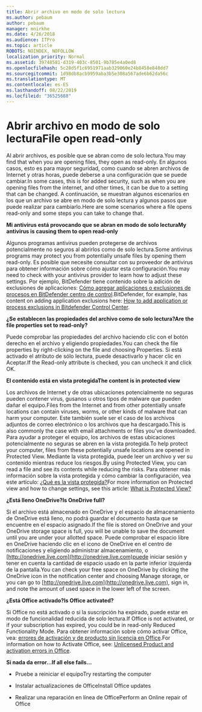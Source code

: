 ```yaml
---
title: Abrir archivo en modo de solo lectura
ms.author: pebaum
author: pebaum
manager: mnirkhe
ms.date: 4/26/2018
ms.audience: ITPro
ms.topic: article
ROBOTS: NOINDEX, NOFOLLOW
localization_priority: Normal
ms.assetid: 39748581-d319-403c-8501-9b785e4a0ed8
ms.openlocfilehash: 5c28d5f1c6951971aab329060e24b8458e848dd7
ms.sourcegitcommit: 1d98db8acb9959aba3b5e308a567ade6b62da56c
ms.translationtype: MT
ms.contentlocale: es-ES
ms.lasthandoff: 08/22/2019
ms.locfileid: "36525688"
---
```

# <a name="file-open-read-only"></a><span data-ttu-id="ff584-102">Abrir archivo en modo de solo lectura</span><span class="sxs-lookup"><span data-stu-id="ff584-102">File open read-only</span></span>

<span data-ttu-id="ff584-103">Al abrir archivos, es posible que se abran como de solo lectura.</span><span class="sxs-lookup"><span data-stu-id="ff584-103">You may find that when you are opening files, they open as read-only.</span></span> <span data-ttu-id="ff584-104">En algunos casos, esto es para mayor seguridad, como cuando se abren archivos de Internet y otras horas, puede deberse a una configuración que se puede cambiar.</span><span class="sxs-lookup"><span data-stu-id="ff584-104">In some cases, this is for added security, such as when you are opening files from the internet, and other times, it can be due to a setting that can be changed.</span></span> <span data-ttu-id="ff584-105">A continuación, se muestran algunos escenarios en los que un archivo se abre en modo de solo lectura y algunos pasos que puede realizar para cambiarlo.</span><span class="sxs-lookup"><span data-stu-id="ff584-105">Here are some scenarios where a file opens read-only and some steps you can take to change that.</span></span>
  
 <span data-ttu-id="ff584-106">**Mi antivirus está provocando que se abran en modo de solo lectura**</span><span class="sxs-lookup"><span data-stu-id="ff584-106">**My antivirus is causing them to open read-only**</span></span>
  
<span data-ttu-id="ff584-107">Algunos programas antivirus pueden protegerse de archivos potencialmente no seguros al abrirlos como de solo lectura.</span><span class="sxs-lookup"><span data-stu-id="ff584-107">Some antivirus programs may protect you from potentially unsafe files by opening them read-only.</span></span> <span data-ttu-id="ff584-108">Es posible que necesite consultar con su proveedor de antivirus para obtener información sobre cómo ajustar esta configuración.</span><span class="sxs-lookup"><span data-stu-id="ff584-108">You may need to check with your antivirus provider to learn how to adjust these settings.</span></span> <span data-ttu-id="ff584-109">Por ejemplo, BitDefender tiene contenido sobre la adición de exclusiones de aplicaciones: [Cómo agregar aplicaciones o exclusiones de procesos en BitDefender centro de control](https://www.bitdefender.com/support/how-to-add-application-or-process-exclusions-in-bitdefender-control-center-1119.mdl).</span><span class="sxs-lookup"><span data-stu-id="ff584-109">BitDefender, for example, has content on adding application exclusions here: [How to add application or process exclusions in Bitdefender Control Center](https://www.bitdefender.com/support/how-to-add-application-or-process-exclusions-in-bitdefender-control-center-1119.mdl).</span></span>
  
 <span data-ttu-id="ff584-110">**¿Se establecen las propiedades del archivo como de solo lectura?**</span><span class="sxs-lookup"><span data-stu-id="ff584-110">**Are the file properties set to read-only?**</span></span>
  
<span data-ttu-id="ff584-111">Puede comprobar las propiedades del archivo haciendo clic con el botón derecho en el archivo y eligiendo propiedades.</span><span class="sxs-lookup"><span data-stu-id="ff584-111">You can check the file properties by right-clicking on the file and choosing Properties.</span></span> <span data-ttu-id="ff584-112">Si está activado el atributo de sólo lectura, puede desactivarlo y hacer clic en Aceptar.</span><span class="sxs-lookup"><span data-stu-id="ff584-112">If the Read-only attribute is checked, you can uncheck it and click OK.</span></span>
  
 <span data-ttu-id="ff584-113">**El contenido está en vista protegida**</span><span class="sxs-lookup"><span data-stu-id="ff584-113">**The content is in protected view**</span></span>
  
<span data-ttu-id="ff584-114">Los archivos de Internet y de otras ubicaciones potencialmente no seguras pueden contener virus, gusanos u otros tipos de malware que pueden dañar el equipo.</span><span class="sxs-lookup"><span data-stu-id="ff584-114">Files from the Internet and from other potentially unsafe locations can contain viruses, worms, or other kinds of malware that can harm your computer.</span></span> <span data-ttu-id="ff584-115">Este también suele ser el caso de los archivos adjuntos de correo electrónico o los archivos que ha descargado.</span><span class="sxs-lookup"><span data-stu-id="ff584-115">This is also commonly the case with email attachments or files you've downloaded.</span></span> <span data-ttu-id="ff584-116">Para ayudar a proteger el equipo, los archivos de estas ubicaciones potencialmente no seguras se abren en la vista protegida.</span><span class="sxs-lookup"><span data-stu-id="ff584-116">To help protect your computer, files from these potentially unsafe locations are opened in Protected View.</span></span> <span data-ttu-id="ff584-117">Mediante la vista protegida, puede leer un archivo y ver su contenido mientras reduce los riesgos.</span><span class="sxs-lookup"><span data-stu-id="ff584-117">By using Protected View, you can read a file and see its contents while reducing the risks.</span></span> <span data-ttu-id="ff584-118">Para obtener más información sobre la vista protegida y cómo cambiar la configuración, vea este artículo: [¿Qué es la vista protegida?](https://support.office.com/article/d6f09ac7-e6b9-4495-8e43-2bbcdbcb6653)</span><span class="sxs-lookup"><span data-stu-id="ff584-118">For more information on Protected view and how to change settings, see this article: [What is Protected View?](https://support.office.com/article/d6f09ac7-e6b9-4495-8e43-2bbcdbcb6653)</span></span>
  
 <span data-ttu-id="ff584-119">**¿Está lleno OneDrive?**</span><span class="sxs-lookup"><span data-stu-id="ff584-119">**Is OneDrive full?**</span></span>
  
<span data-ttu-id="ff584-120">Si el archivo está almacenado en OneDrive y el espacio de almacenamiento de OneDrive está lleno, no podrá guardar el documento hasta que se encuentre en el espacio asignado.</span><span class="sxs-lookup"><span data-stu-id="ff584-120">If the file is stored on OneDrive and your OneDrive storage space is full, you will be unable to save the document until you are under your allotted space.</span></span> <span data-ttu-id="ff584-121">Puede comprobar el espacio libre en OneDrive haciendo clic en el icono de OneDrive en el centro de notificaciones y eligiendo administrar almacenamiento, o [http://onedrive.live.com](http://onedrive.live.com)puede iniciar sesión y tener en cuenta la cantidad de espacio usado en la parte inferior izquierda de la pantalla.</span><span class="sxs-lookup"><span data-stu-id="ff584-121">You can check your free space on OneDrive by clicking the OneDrive icon in the notification center and choosing Manage storage, or you can go to [http://onedrive.live.com](http://onedrive.live.com), sign in, and note the amount of used space in the lower left of the screen.</span></span>
  
 <span data-ttu-id="ff584-122">**¿Está Office activado?**</span><span class="sxs-lookup"><span data-stu-id="ff584-122">**Is Office activated?**</span></span>
  
<span data-ttu-id="ff584-123">Si Office no está activado o si la suscripción ha expirado, puede estar en modo de funcionalidad reducida de solo lectura.</span><span class="sxs-lookup"><span data-stu-id="ff584-123">If Office is not activated, or if your subscription has expired, you could be in read-only Reduced Functionality Mode.</span></span> <span data-ttu-id="ff584-124">Para obtener información sobre cómo activar Office, vea: [errores de activación y de producto sin licencia en Office](https://support.office.com/article/0d23d3c0-c19c-4b2f-9845-5344fedc4380).</span><span class="sxs-lookup"><span data-stu-id="ff584-124">For information on how to Activate Office, see: [Unlicensed Product and activation errors in Office](https://support.office.com/article/0d23d3c0-c19c-4b2f-9845-5344fedc4380).</span></span>
  
 <span data-ttu-id="ff584-125">**Si nada da error...**</span><span class="sxs-lookup"><span data-stu-id="ff584-125">**If all else fails...**</span></span>
  
- <span data-ttu-id="ff584-126">Pruebe a reiniciar el equipo</span><span class="sxs-lookup"><span data-stu-id="ff584-126">Try restarting the computer</span></span>
    
- <span data-ttu-id="ff584-127">Instalar actualizaciones de Office</span><span class="sxs-lookup"><span data-stu-id="ff584-127">Install Office updates</span></span>
    
- <span data-ttu-id="ff584-128">Realizar una reparación en línea de Office</span><span class="sxs-lookup"><span data-stu-id="ff584-128">Perform an Online repair of Office</span></span>
    

